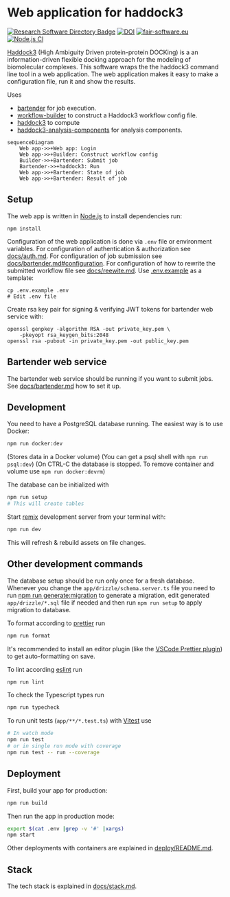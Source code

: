 # Web application for haddock3

[![Research Software Directory Badge](https://img.shields.io/badge/rsd-bartended_haddock3-00a3e3.svg)](https://research-software-directory.org/software/haddock3-webapp)
[![DOI](https://zenodo.org/badge/DOI/10.5281/zenodo.7990850.svg)](https://doi.org/10.5281/zenodo.7990850)
[![fair-software.eu](https://img.shields.io/badge/fair--software.eu-%E2%97%8F%20%20%E2%97%8F%20%20%E2%97%8F%20%20%E2%97%8F%20%20%E2%97%8B-yellow)](https://fair-software.eu)
[![Node.js CI](https://github.com/i-VRESSE/haddock3-webapp/actions/workflows/ci.yml/badge.svg)](https://github.com/i-VRESSE/haddock3-webapp/actions/workflows/ci.yml)

[Haddock3](https://github.com/haddocking/haddock3) (High Ambiguity Driven protein-protein DOCKing) is a an information-driven flexible docking approach for the modeling of biomolecular complexes. This software wraps the the haddock3 command line tool in a web application. The web application makes it easy to make a configuration file, run it and show the results.

Uses

- [bartender](https://github.com/i-VRESSE/bartender) for job execution.
- [workflow-builder](https://github.com/i-VRESSE/workflow-builder) to construct a Haddock3 workflow config file.
- [haddock3](https://github.com/haddocking/haddock3) to compute
- [haddock3-analysis-components](https://github.com/i-VRESSE/haddock3-analysis-components) for analysis components.

```mermaid
sequenceDiagram
    Web app->>+Web app: Login
    Web app->>+Builder: Construct workflow config
    Builder->>+Bartender: Submit job
    Bartender->>+haddock3: Run
    Web app->>+Bartender: State of job
    Web app->>+Bartender: Result of job
```

## Setup

The web app is written in [Node.js](https://nodejs.org/) to install dependencies run:

```shell
npm install
```

Configuration of the web application is done via `.env` file or environment variables.
For configuration of authentication & authorization see [docs/auth.md](docs/auth.md).
For configuration of job submission see [docs/bartender.md#configuration](docs/bartender.md#configuration).
For configuration of how to rewrite the submitted workflow file see [docs/reewite.md](docs/reewite.md).
Use [.env.example](./.env.example) as a template:

```shell
cp .env.example .env
# Edit .env file
```

Create rsa key pair for signing & verifying JWT tokens for bartender web service with:

```shell
openssl genpkey -algorithm RSA -out private_key.pem \
    -pkeyopt rsa_keygen_bits:2048
openssl rsa -pubout -in private_key.pem -out public_key.pem
```

## Bartender web service

The bartender web service should be running if you want to submit jobs.
See [docs/bartender.md](docs/bartender.md) how to set it up.

## Development

You need to have a PostgreSQL database running. The easiest way is to use Docker:

```sh
npm run docker:dev
```

(Stores data in a Docker volume)
(You can get a psql shell with `npm run psql:dev`)
(On CTRL-C the database is stopped. To remove container and volume use `npm run docker:devrm`)

The database can be initialized with

```sh
npm run setup
# This will create tables
```

Start [remix](https://remix.run) development server from your terminal with:

```sh
npm run dev
```

This will refresh & rebuild assets on file changes.

## Other development commands

The database setup should be run only once for a fresh database.
Whenever you change the `app/drizzle/schema.server.ts` file you need to run [npm run generate:migration](https://orm.drizzle.team/kit-docs/commands#generate-migrations) to generate a migration, edit generated `app/drizzle/*.sql` file if needed and then run `npm run setup` to apply migration to database.

To format according to [prettier](https://prettier.io) run

```sh
npm run format
```

It's recommended to install an editor plugin (like the [VSCode Prettier plugin](https://marketplace.visualstudio.com/items?itemName=esbenp.prettier-vscode)) to get auto-formatting on save.

To lint according [eslint](https://eslint.org) run

```sh
npm run lint
```

To check the Typescript types run

```sh
npm run typecheck
```

To run unit tests (`app/**/*.test.ts`) with [Vitest](https://vitest.dev) use

```sh
# In watch mode
npm run test
# or in single run mode with coverage
npm run test -- run --coverage
```

## Deployment

First, build your app for production:

```sh
npm run build
```

Then run the app in production mode:

```sh
export $(cat .env |grep -v '#' |xargs)
npm start
```

Other deployments with containers are explained in [deploy/README.md](deploy/README.md).

## Stack

The tech stack is explained in [docs/stack.md](docs/stack.md).
